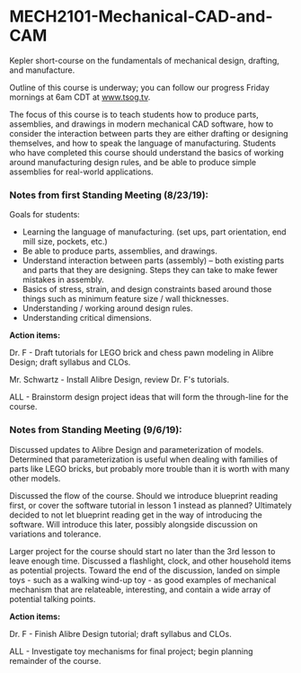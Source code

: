 # MECH2101-Mechanical-CAD-and-CAM
Kepler short-course on the fundamentals of mechanical design, drafting, and manufacture.

Outline of this course is underway; you can follow our progress Friday mornings at 6am CDT at www.tsog.tv.

The focus of this course is to teach students how to produce parts, assemblies, and drawings in modern mechanical CAD software, how to consider the interaction between parts they are either drafting or designing themselves, and how to speak the language of manufacturing. Students who have completed this course should understand the basics of working around manufacturing design rules, and be able to produce simple assemblies for real-world applications.

### Notes from first Standing Meeting (8/23/19):
Goals for students:

*	Learning the language of manufacturing. (set ups, part orientation, end mill size, pockets, etc.)
*	Be able to produce parts, assemblies, and drawings.
*	Understand interaction between parts (assembly) – both existing parts and parts that they are designing. Steps they can take to make fewer mistakes in assembly.
*	Basics of stress, strain, and design constraints based around those things such as minimum feature size / wall thicknesses.
*	Understanding / working around design rules.
*	Understanding critical dimensions.

**Action items:**

Dr. F - Draft tutorials for LEGO brick and chess pawn modeling in Alibre Design; draft syllabus and CLOs.

Mr. Schwartz - Install Alibre Design, review Dr. F's tutorials.

ALL - Brainstorm design project ideas that will form the through-line for the course.

### Notes from Standing Meeting (9/6/19):
Discussed updates to Alibre Design and parameterization of models. Determined that parameterization is useful when dealing with families of parts like LEGO bricks, but probably more trouble than it is worth with many other models.

Discussed the flow of the course. Should we introduce blueprint reading first, or cover the software tutorial in lesson 1 instead as planned? Ultimately decided to not let blueprint reading get in the way of introducing the software. Will introduce this later, possibly alongside discussion on variations and tolerance.

Larger project for the course should start no later than the 3rd lesson to leave enough time. Discussed a flashlight, clock, and other household items as potential projects. Toward the end of the discussion, landed on simple toys - such as a walking wind-up toy - as good examples of mechanical mechanism that are relateable, interesting, and contain a wide array of potential talking points.

**Action items:**

Dr. F - Finish Alibre Design tutorial; draft syllabus and CLOs.

ALL - Investigate toy mechanisms for final project; begin planning remainder of the course.
